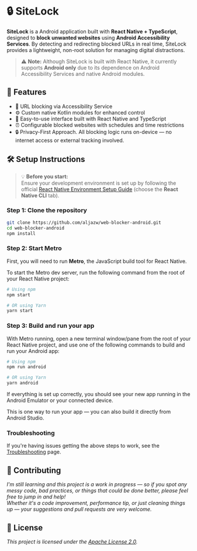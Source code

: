 # 🔒 SiteLock

**SiteLock** is a Android application built with **React Native + TypeScript**, designed to **block unwanted websites** using **Android Accessibility Services**. By detecting and redirecting blocked URLs in real time, SiteLock provides a lightweight, non-root solution for managing digital distractions.

> ⚠️ **Note:** Although SiteLock is built with React Native, it currently supports **Android only** due to its dependence on Android Accessibility Services and native Android modules.

## 🚀 Features

-   🔗 URL blocking via Accessibility Service
-   ⚙️ Custom native Kotlin modules for enhanced control
-   📱 Easy-to-use interface built with React Native and TypeScript
-   ⏰ Configurable blocked websites with schedules and time restrictions
-   🔒 Privacy-First Approach. All blocking logic runs on-device — no internet access or external tracking involved.

## 🛠️ Setup Instructions

> 💡 **Before you start:**  
> Ensure your development environment is set up by following the official [React Native Environment Setup Guide](https://reactnative.dev/docs/environment-setup) (choose the **React Native CLI** tab).

### Step 1: Clone the repository

```bash
git clone https://github.com/aljazw/web-blocker-android.git
cd web-blocker-android
npm install
```

### Step 2: Start Metro

First, you will need to run **Metro**, the JavaScript build tool for React Native.

To start the Metro dev server, run the following command from the root of your React Native project:

```sh
# Using npm
npm start

# OR using Yarn
yarn start
```

### Step 3: Build and run your app

With Metro running, open a new terminal window/pane from the root of your React Native project, and use one of the following commands to build and run your Android app:

```sh
# Using npm
npm run android

# OR using Yarn
yarn android
```

If everything is set up correctly, you should see your new app running in the Android Emulator or your connected device.

This is one way to run your app — you can also build it directly from Android Studio.

### Troubleshooting

If you're having issues getting the above steps to work, see the [Troubleshooting](https://reactnative.dev/docs/troubleshooting) page.

## 🤝 Contributing

_I'm still learning and this project is a work in progress — so if you spot any messy code, bad practices, or things that could be done better, please feel free to jump in and help!_  
_Whether it's a code improvement, performance tip, or just cleaning things up — your suggestions and pull requests are very welcome._

## 📄 License

_This project is licensed under the [Apache License 2.0](LICENSE)._
